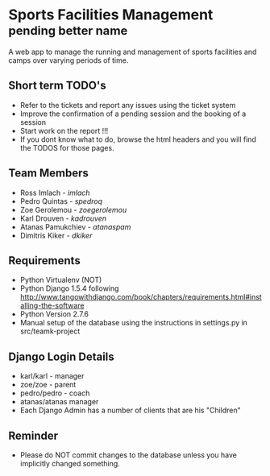 Sports Facilities Management <sup>pending better name</sup>
============================

A web app to manage the running and management of sports facilities and camps over varying periods of time.

Short term TODO's
-----------------

* Refer to the tickets and report any issues using the ticket system
* Improve the confirmation of a pending session and the booking of a session
* Start work on the report !!!
* If you dont know what to do, browse the html headers and you will find the TODOS for those pages.


Team Members
------------

* Ross Imlach  - _imlach_
* Pedro Quintas -  _spedroq_
* Zoe Gerolemou -  _zoegerolemou_
* Karl Drouven  - _kadrouven_
* Atanas Pamukchiev - _atanaspam_
* Dimitris Kiker - _dkiker_


Requirements
------------

* Python Virtualenv (NOT)
* Python Django 1.5.4 following http://www.tangowithdjango.com/book/chapters/requirements.html#installing-the-software
* Python Version 2.7.6
* Manual setup of the database using the instructions in settings.py in src/teamk-project

Django Login Details
--------------------

* karl/karl - manager
* zoe/zoe - parent
* pedro/pedro - coach
* atanas/atanas manager
* Each Django Admin has a number of clients that are his "Children"

Reminder
--------
* Please do NOT commit changes to the database unless you have implicitly changed something.
